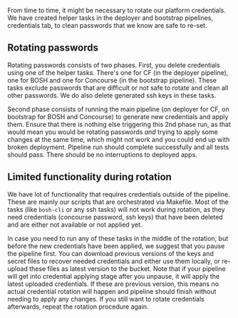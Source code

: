 From time to time, it might be necessary to rotate our platform credentials. We have created helper tasks in the deployer and bootstrap pipelines, credentials tab, to clean passwords that we know are safe to re-set.

## Rotating passwords

Rotating passwords consists of two phases. First, you delete credentials using one of the helper tasks. There's one for CF (in the deployer pipeline), one for BOSH and one for Concourse (in the bootstrap pipeline). These tasks exclude passwords that are difficult or not safe to rotate and clean all other passwords. We do also delete generated ssh keys in these tasks.

Second phase consists of running the main pipeline (on deployer for CF, on bootstrap for BOSH and Concourse) to generate new credentials and apply them. Ensure that there is nothing else triggering this 2nd phase run, as that would mean you would be rotating passwords _and_ trying to apply some changes at the same time, which might not work and you could end up with broken deployment. Pipeline run should complete successfully and all tests should pass. There should be no interruptions to deployed apps.


## Limited functionality during rotation

We have lot of functionality that requires credentials outside of the pipeline. These are mainly our scripts that are orchestrated via Makefile. Most of the tasks (like `bosh-cli` or any ssh tasks) will not work during rotation, as they need credentials (concourse password, ssh keys) that have been deleted and are either not available or not applied yet.

In case you need to run any of these tasks in the middle of the rotation, but before the new credentials have been applied, we suggest that you pause the pipeline first. You can download previous versions of the keys and secret files to recover needed credentials and either use them locally, or re-upload these files as latest version to the bucket. Note that if your pipeline will get into credential applying stage after you unpause, it will apply the latest uploaded credentials. If these are previous version, this means no actual credential rotation will happen and pipeline should finish without needing to apply any changes. If you still want to rotate credentials afterwards, repeat the rotation procedure again.
